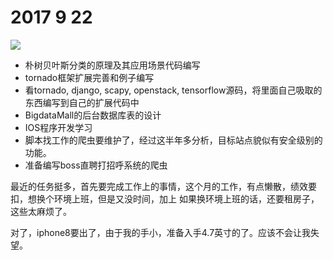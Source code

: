 # 2017 9 22
![](http://img3.imgtn.bdimg.com/it/u=483500909,1644971206&fm=27&gp=0.jpg)

- 朴树贝叶斯分类的原理及其应用场景代码编写
- tornado框架扩展完善和例子编写
- 看tornado, django, scapy, openstack, tensorflow源码，将里面自己吸取的东西编写到自己的扩展代码中
- BigdataMall的后台数据库表的设计
- IOS程序开发学习
- 脚本找工作的爬虫要维护了，经过这半年多分析，目标站点貌似有安全级别的功能。
- 准备编写boss直聘打招呼系统的爬虫

最近的任务挺多，首先要完成工作上的事情，这个月的工作，有点懒散，绩效要扣，想换个环境上班，但是又没时间，加上
如果换环境上班的话，还要租房子，这些太麻烦了。

对了，iphone8要出了，由于我的手小，准备入手4.7英寸的了。应该不会让我失望。
